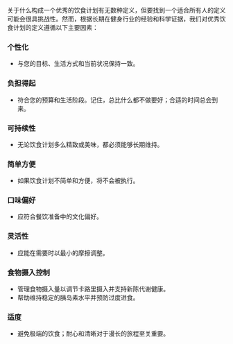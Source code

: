 关于什么构成一个优秀的饮食计划有无数种定义，但要找到一个适合所有人的定义可能会很具挑战性。然而，根据长期在健身行业的经验和科学证据，我们对优秀饮食计划的定义遵循以下主要因素：

### 个性化
- 与您的目标、生活方式和当前状况保持一致。

### 负担得起
- 符合您的预算和生活阶段。记住，总比什么都不做要好；合适的时间总会到来。

### 可持续性
- 无论饮食计划多么精致或美味，都必须能够长期维持。

### 简单方便
- 如果饮食计划不简单和方便，将不会被执行。

### 口味偏好
- 应符合餐饮准备中的文化偏好。

### 灵活性
- 应能在需要时以最小的摩擦调整。

### 食物摄入控制
- 管理食物摄入量以调节卡路里摄入并支持新陈代谢健康。
- 帮助维持稳定的胰岛素水平并预防过度进食。

### 适度
- 避免极端的饮食；耐心和清晰对于漫长的旅程至关重要。
